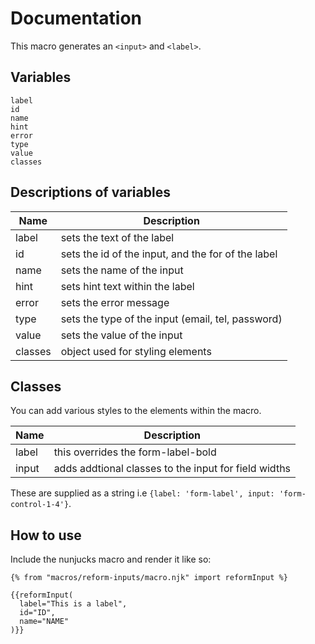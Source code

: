 # Documentation
This macro generates an `<input>` and `<label>`.

## Variables

```
label
id
name
hint
error
type
value
classes
```

## Descriptions of variables

| Name          | Description                                                   |
| ------------- |---------------------------------------------------------------|
| label         | sets the text of the label                                    |
| id            | sets the id of the input, and the for of the label            |
| name          | sets the name of the input                                    |
| hint          | sets hint text within the label                               |
| error         | sets the error message                                        |
| type          | sets the type of the input (email, tel, password)             |
| value         | sets the value of the input                                   |
| classes       | object used for styling elements                              |

## Classes
You can add various styles to the elements within the macro.

| Name          | Description                                                   |
| ------------- |---------------------------------------------------------------|
| label         | this overrides the form-label-bold                            |
| input         | adds addtional classes to the input for field widths          |

These are supplied as a string i.e `{label: 'form-label', input: 'form-control-1-4'}`.

## How to use
Include the nunjucks macro and render it like so:

```
{% from "macros/reform-inputs/macro.njk" import reformInput %}

{{reformInput(
  label="This is a label", 
  id="ID", 
  name="NAME"
)}}
```